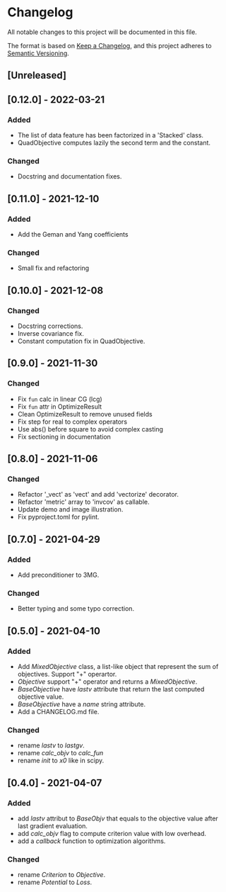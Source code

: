 # Changelog
All notable changes to this project will be documented in this file.

The format is based on [Keep a Changelog](https://keepachangelog.com/en/1.0.0/),
and this project adheres to [Semantic Versioning](https://semver.org/spec/v2.0.0.html).

## [Unreleased]

## [0.12.0] - 2022-03-21

### Added
- The list of data feature has been factorized in a 'Stacked' class.
- QuadObjective computes lazily the second term and the constant.

### Changed
- Docstring and documentation fixes.

## [0.11.0] - 2021-12-10

### Added
- Add the Geman and Yang coefficients

### Changed
- Small fix and refactoring

## [0.10.0] - 2021-12-08

### Changed
- Docstring corrections.
- Inverse covariance fix.
- Constant computation fix in QuadObjective.

## [0.9.0] - 2021-11-30

### Changed
- Fix `fun` calc in linear CG (lcg)
- Fix `fun` attr in OptimizeResult
- Clean OptimizeResult to remove unused fields
- Fix step for real to complex operators 
- Use abs() before square to avoid complex casting
- Fix sectioning in documentation

## [0.8.0] - 2021-11-06

### Changed
- Refactor '_vect' as 'vect' and add 'vectorize' decorator.
- Refactor 'metric' array to 'invcov' as callable.
- Update demo and image illustration.
- Fix pyproject.toml for pylint.

## [0.7.0] - 2021-04-29

### Added
- Add preconditioner to 3MG.

### Changed
- Better typing and some typo correction.

## [0.5.0] - 2021-04-10

### Added
- Add *MixedObjective* class, a list-like object that represent the sum of
  objectives. Support "+" operartor.
- *Objective* support "+" operator and returns a *MixedObjective*.
- *BaseObjective* have *lastv* attribute that return the last computed objective
  value.
- *BaseObjective* have a *name* string attribute.
- Add a CHANGELOG.md file.

### Changed 
- rename *lastv* to *lastgv*.
- rename *calc_objv* to *calc_fun* 
- rename *init* to *x0* like in scipy.

## [0.4.0] - 2021-04-07

### Added
- add *lastv* attribut to *BaseObjv* that equals to the objective value after
  last gradient evaluation.
- add *calc_objv* flag to compute criterion value with low overhead.
- add a *callback* function to optimization algorithms.

### Changed 
- rename *Criterion* to *Objective*.
- rename *Potential* to *Loss*.
